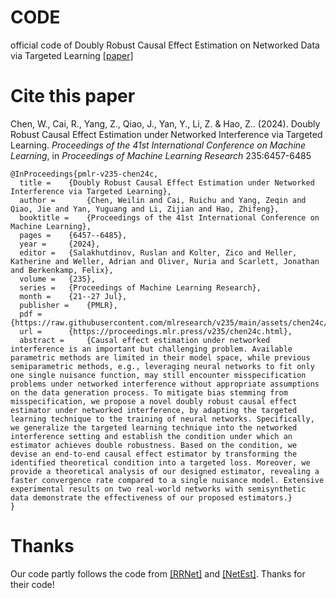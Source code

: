 # CODE

official code of Doubly Robust Causal Effect Estimation on Networked Data via
Targeted Learning [[paper]](https://icml.cc/virtual/2024/oral/35570)

# Cite this paper

Chen, W., Cai, R., Yang, Z., Qiao, J., Yan, Y., Li, Z. &amp; Hao, Z.. (2024). Doubly Robust Causal Effect Estimation under Networked Interference via Targeted Learning. <i>Proceedings of the 41st International Conference on Machine Learning</i>, in <i>Proceedings of Machine Learning Research</i> 235:6457-6485

```
@InProceedings{pmlr-v235-chen24c,
  title = 	 {Doubly Robust Causal Effect Estimation under Networked Interference via Targeted Learning},
  author =       {Chen, Weilin and Cai, Ruichu and Yang, Zeqin and Qiao, Jie and Yan, Yuguang and Li, Zijian and Hao, Zhifeng},
  booktitle = 	 {Proceedings of the 41st International Conference on Machine Learning},
  pages = 	 {6457--6485},
  year = 	 {2024},
  editor = 	 {Salakhutdinov, Ruslan and Kolter, Zico and Heller, Katherine and Weller, Adrian and Oliver, Nuria and Scarlett, Jonathan and Berkenkamp, Felix},
  volume = 	 {235},
  series = 	 {Proceedings of Machine Learning Research},
  month = 	 {21--27 Jul},
  publisher =    {PMLR},
  pdf = 	 {https://raw.githubusercontent.com/mlresearch/v235/main/assets/chen24c/chen24c.pdf},
  url = 	 {https://proceedings.mlr.press/v235/chen24c.html},
  abstract = 	 {Causal effect estimation under networked interference is an important but challenging problem. Available parametric methods are limited in their model space, while previous semiparametric methods, e.g., leveraging neural networks to fit only one single nuisance function, may still encounter misspecification problems under networked interference without appropriate assumptions on the data generation process. To mitigate bias stemming from misspecification, we propose a novel doubly robust causal effect estimator under networked interference, by adapting the targeted learning technique to the training of neural networks. Specifically, we generalize the targeted learning technique into the networked interference setting and establish the condition under which an estimator achieves double robustness. Based on the condition, we devise an end-to-end causal effect estimator by transforming the identified theoretical condition into a targeted loss. Moreover, we provide a theoretical analysis of our designed estimator, revealing a faster convergence rate compared to a single nuisance model. Extensive experimental results on two real-world networks with semisynthetic data demonstrate the effectiveness of our proposed estimators.}
}
```

# Thanks
Our code partly follows the code from [[RRNet]](https://github.com/DMIRLAB-Group/RRNet) and [[NetEst]](https://github.com/songjiang0909/Causal-Inference-on-Networked-Data). Thanks for their code!
